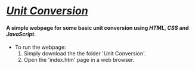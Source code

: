 # <u>*Unit Conversion*</u>



#### A simple webpage for some basic unit conversion using *HTML*, *CSS* and *JavaScript*.



- To run the webpage:
  1. Simply download the the folder 'Unit Conversion'.
  2. Open the 'index.htm' page in a web browser.
